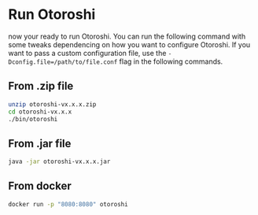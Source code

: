 # Run Otoroshi

now your ready to run Otoroshi. You can run the following command with some tweaks dependencing on how you want to configure Otoroshi. If you want to pass a custom configuration file, use the `-Dconfig.file=/path/to/file.conf` flag in the following commands.

## From .zip file

```sh
unzip otoroshi-vx.x.x.zip
cd otoroshi-vx.x.x
./bin/otoroshi
```

## From .jar file

```sh
java -jar otoroshi-vx.x.x.jar
```

## From docker

```sh
docker run -p "8080:8080" otoroshi
```

